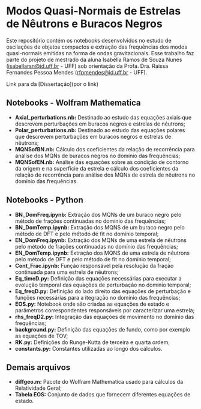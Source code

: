 # Modos Quasi-Normais de Estrelas de Nêutrons e Buracos Negros

Este reposítório contém os notebooks desenvolvidos no estudo de oscilações de objetos compactos e extração das frequências dos modos quasi-normais emitidas na forma de ondas gravitacionais. Esse trabalho faz parte do projeto de mestrado da aluna Isabella Ramos de Souza Nunes (isabellarsn@id.uff.br - UFF) sob orientação da Profa. Dra. Raissa Fernandes Pessoa Mendes (rfpmendes@id.uff.br - UFF).

Link para da [Dissertação](por o link)

## Notebooks - Wolfram Mathematica

*  **Axial_perturbations.nb:** Destinado ao estudo das equações axiais que descrevem perturbações em buracos negros e estrelas de nêutrons;
*  **Polar_perturbations.nb:** Destinado ao estudo das equações polares que descrevem perturbações em buracos negros e estrelas de nêutrons;
*  **MQNSofBN.nb:** Cálculo dos coeficientes da relação de recorrência para análise dos MQNs de buracos negros no domínio das frequências;
*  **MQNSofEN.nb:** Análise das equações sobre as condição de contorno da origem e na superfície da estrela e cálculo dos coeficientes da relação de recorrência para análise dos MQNs de estrela de nêutrons no domínio das frequências.

  ## Notebooks - Python
  
  *  **BN_DomFreq.ipynb:** Extração dos MQNs de um buraco negro pelo método de frações continuadas no domínio das frequências;
  *  **BN_DomTemp.ipynb:** Extração dos MQNS de um buraco negro pelo método de DFT e pelo método de fit no domínio temporal;
  *  **EN_DomFreq.ipynb:** Extração dos MQNs de uma estrela de nêutrons pelo método de frações continuadas no domínio das frequências;
  *  **EN_DomTemp.ipynb:** Extração dos MQNS de uma estrela de nêutrons pelo método de DFT e pelo método de fit no domínio temporal;
  *  **Cont_Frac.ipynb:** Função responsável pela resolução da fração continuada para uma estrela de nêutrons;
  *  **Eq_timeD.py:** Definição das equações necessárias para executar a evolução temporal das equações de perturbação no domínio temporal;
  *  **Eq_freqD.py:** Definição do lado direito das equações de perturbação e funções necessárias para a itegração no domínio das frequências;
  *  **EOS.py:** Notebook onde são criadas as equações de estado e parâmetros correspondentes responsáveis por caracterizar uma estrela;
  *  **rhs_freqD2.py:** Integração das equações de movimento no domínio das frequências;
  *  **background.py:** Definição das equações de fundo, como por exemplo as equações de TOV;
  *  **RK.py:** Definições do Runge-Kutta de terceira e quarta ordem;
  *  **constants.py:** Constantes utilizadas ao longo dos cálculos.

## Demais arquivos
* **diffgeo.m:** Pacote do Wolfram Mathematica usado para cálculos da Relatividade Geral;
* **Tabela EOS:** Conjunto de dados que fornecem diferentes equações de estado.




  

